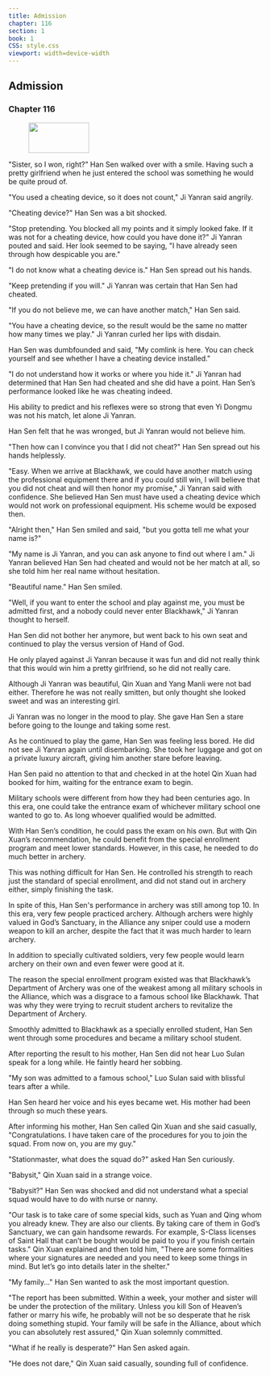 ```yaml
---
title: Admission
chapter: 116
section: 1
book: 1
CSS: style.css
viewport: width=device-width
---
```


## Admission

### Chapter 116

<figure>
	<img src="../Images/gem.gif" alt="" id="gem" width="120" height="60" />
</figure>

"Sister, so I won, right?" Han Sen walked over with a smile. Having such a pretty girlfriend when he just entered the school was something he would be quite proud of.

"You used a cheating device, so it does not count," Ji Yanran said angrily.

"Cheating device?" Han Sen was a bit shocked.

"Stop pretending. You blocked all my points and it simply looked fake. If it was not for a cheating device, how could you have done it?" Ji Yanran pouted and said. Her look seemed to be saying, "I have already seen through how despicable you are."

"I do not know what a cheating device is." Han Sen spread out his hands.

"Keep pretending if you will." Ji Yanran was certain that Han Sen had cheated.

"If you do not believe me, we can have another match," Han Sen said.

"You have a cheating device, so the result would be the same no matter how many times we play." Ji Yanran curled her lips with disdain.

Han Sen was dumbfounded and said, "My comlink is here. You can check yourself and see whether I have a cheating device installed."

"I do not understand how it works or where you hide it." Ji Yanran had determined that Han Sen had cheated and she did have a point. Han Sen’s performance looked like he was cheating indeed.

His ability to predict and his reflexes were so strong that even Yi Dongmu was not his match, let alone Ji Yanran.

Han Sen felt that he was wronged, but Ji Yanran would not believe him.

"Then how can I convince you that I did not cheat?" Han Sen spread out his hands helplessly.

"Easy. When we arrive at Blackhawk, we could have another match using the professional equipment there and if you could still win, I will believe that you did not cheat and will then honor my promise," Ji Yanran said with confidence. She believed Han Sen must have used a cheating device which would not work on professional equipment. His scheme would be exposed then.

"Alright then," Han Sen smiled and said, "but you gotta tell me what your name is?"

"My name is Ji Yanran, and you can ask anyone to find out where I am." Ji Yanran believed Han Sen had cheated and would not be her match at all, so she told him her real name without hesitation.

"Beautiful name." Han Sen smiled.

"Well, if you want to enter the school and play against me, you must be admitted first, and a nobody could never enter Blackhawk," Ji Yanran thought to herself.

Han Sen did not bother her anymore, but went back to his own seat and continued to play the versus version of Hand of God.

He only played against Ji Yanran because it was fun and did not really think that this would win him a pretty girlfriend, so he did not really care.

Although Ji Yanran was beautiful, Qin Xuan and Yang Manli were not bad either. Therefore he was not really smitten, but only thought she looked sweet and was an interesting girl.

Ji Yanran was no longer in the mood to play. She gave Han Sen a stare before going to the lounge and taking some rest.

As he continued to play the game, Han Sen was feeling less bored. He did not see Ji Yanran again until disembarking. She took her luggage and got on a private luxury aircraft, giving him another stare before leaving.

Han Sen paid no attention to that and checked in at the hotel Qin Xuan had booked for him, waiting for the entrance exam to begin.

Military schools were different from how they had been centuries ago. In this era, one could take the entrance exam of whichever military school one wanted to go to. As long whoever qualified would be admitted.

With Han Sen’s condition, he could pass the exam on his own. But with Qin Xuan’s recommendation, he could benefit from the special enrollment program and meet lower standards. However, in this case, he needed to do much better in archery.

This was nothing difficult for Han Sen. He controlled his strength to reach just the standard of special enrollment, and did not stand out in archery either, simply finishing the task.

In spite of this, Han Sen's performance in archery was still among top 10. In this era, very few people practiced archery. Although archers were highly valued in God’s Sanctuary, in the Alliance any sniper could use a modern weapon to kill an archer, despite the fact that it was much harder to learn archery.

In addition to specially cultivated soldiers, very few people would learn archery on their own and even fewer were good at it.

The reason the special enrollment program existed was that Blackhawk’s Department of Archery was one of the weakest among all military schools in the Alliance, which was a disgrace to a famous school like Blackhawk. That was why they were trying to recruit student archers to revitalize the Department of Archery.

Smoothly admitted to Blackhawk as a specially enrolled student, Han Sen went through some procedures and became a military school student.

After reporting the result to his mother, Han Sen did not hear Luo Sulan speak for a long while. He faintly heard her sobbing.

"My son was admitted to a famous school," Luo Sulan said with blissful tears after a while.

Han Sen heard her voice and his eyes became wet. His mother had been through so much these years.

After informing his mother, Han Sen called Qin Xuan and she said casually, "Congratulations. I have taken care of the procedures for you to join the squad. From now on, you are my guy."

"Stationmaster, what does the squad do?" asked Han Sen curiously.

"Babysit," Qin Xuan said in a strange voice.

"Babysit?" Han Sen was shocked and did not understand what a special squad would have to do with nurse or nanny.

"Our task is to take care of some special kids, such as Yuan and Qing whom you already knew. They are also our clients. By taking care of them in God’s Sanctuary, we can gain handsome rewards. For example, S-Class licenses of Saint Hall that can’t be bought would be paid to you if you finish certain tasks." Qin Xuan explained and then told him, "There are some formalities where your signatures are needed and you need to keep some things in mind. But let’s go into details later in the shelter."

"My family..." Han Sen wanted to ask the most important question.

"The report has been submitted. Within a week, your mother and sister will be under the protection of the military. Unless you kill Son of Heaven’s father or marry his wife, he probably will not be so desperate that he risk doing something stupid. Your family will be safe in the Alliance, about which you can absolutely rest assured," Qin Xuan solemnly committed.

"What if he really is desperate?" Han Sen asked again.

"He does not dare," Qin Xuan said casually, sounding full of confidence.